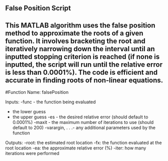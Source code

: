 False Position Script
---
This MATLAB algorithm uses the false position method to approximate the roots of a given function. It involves bracketing the root and iteratively narrowing down the interval until an inputted stopping criterion is reached (if none is inputted, the script will run until the relative error is less than 0.0001%). The code is efficient and accurate in finding roots of non-linear equations.
---
#Function Name: falsePosition

Inputs:
 -func - the function being evaluated
  - the lower guess
  - the upper guess
 -es - the desired relative error (should default to 0.0001%)
 -maxit - the maximum number of iterations to use (should default to 200)
 -varargin, . . .- any additional parameters used by the function

Outputs:
 -root: the estimated root location
 -fx: the function evaluated at the root location
 -ea: the approximate relative error (%)
 -iter: how many iterations were performed
